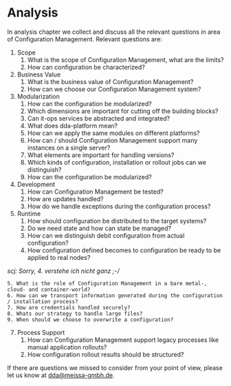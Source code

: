# Analysis

In analysis chapter we collect and discuss all the relevant questions in area of Configuration Management. Relevant questions are:

1. Scope 
    1. What is the scope of Configuration Management, what are the limits?
    2. How can configuration be characterized?
2. Business Value
    1. What is the business value of Configuration Management?
    2. How can we choose our Configuration Management system?
3. Modularization
    1. How can the configuration be modularized?
    2. Which dimensions are important for cutting off the building blocks?
    3. Can it-ops services be abstracted and integrated?
    4. What does dda-platform mean?
    5. How can we apply the same modules on different platforms?
    6. How can / should Configuration Management support many instances on a single server?
    7. What elements are important for handling versions?
    8. Which kinds of configuration, installation or rollout jobs can we distinguish?
    9. How can the configuration be modularized?
5. Development
    1. How can Configuration Management be tested?
    2. How are updates handled?
    3. How do we handle exceptions during the configuration process?
6. Runtime
    1. How should configuration be distributed to the target systems?
    2. Do we need state and how can state be managed?
    3. How can we distinguish debit configuration from actual configuration?
    4. How configuration defined becomes to configuration be ready to be applied to real nodes? 
    
*scj: Sorry, 4. verstehe ich nicht ganz ;-/*

    5. What is the role of Configuration Management in a bare metal-, cloud- and container-world?
    6. How can we transport information generated during the configuration / installation process?
    7. How are credentials handled securely?
    8. Whats our strategy to handle large files?
    9. When should we choose to overwrite a configuration?
7. Process Support
    1. How can Configuration Management support legacy processes like manual application rollouts?
    2. How configuration rollout results should be structured?

If there are questions we missed to consider from your point of view, please let us know at [dda@meissa-gmbh.de](mailto:dda@meissa-gmbh.de).


